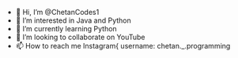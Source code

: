 - 👋 Hi, I’m @ChetanCodes1
- 👀 I’m interested in Java and Python
- 🌱 I’m currently learning Python
- 💞️ I’m looking to collaborate on YouTube
- 📫 How to reach me Instagram{ username: chetan._.programming

<!---
ChetanCodes1/ChetanCodes1 is a ✨ special ✨ repository because its `README.md` (this file) appears on your GitHub profile.
You can click the Preview link to take a look at your changes.
--->
